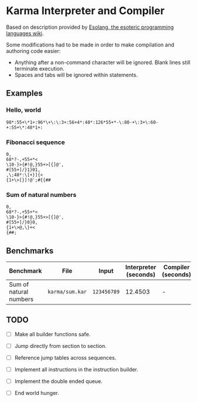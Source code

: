 # Karma Interpreter and Compiler

Based on description provided by [Esolang, the esoteric programming languages wiki](https://esolangs.org/wiki/Karma).

Some modifications had to be made in order to make compilation and authoring code easier:
- Anything after a non-command character will be ignored. Blank lines still terminate execution.
- Spaces and tabs will be ignored within statements.


## Examples

### Hello, world
```
98*:55+\*1+:96*\+\:\:3+:56+4*:48*:126*55+*-\:80-+\:3+\:60-+:55+\*:48*1+:
```

### Fibonacci sequence
```
0,
68*?-,+55+*<
\10-}>{#!@,}55+>[{]@',
#[55+]/}1}01,
,\;48*:\[+}]{<
{1+\>[}]!@';#{{##
```

### Sum of natural numbers
```
0,
68*?-,+55+*<
\10-}>{#!@,}55+>[{]@',
#[55+]/}0}0,
{1+\>@,\}+<
{##;
```


## Benchmarks

| Benchmark              | File            | Input       | Interpreter (seconds) | Compiler (seconds) |
|------------------------|-----------------|-------------|-----------------------|--------------------|
| Sum of natural numbers | `karma/sum.kar` | `123456789` | 12.4503               | -                  |



## TODO

- [ ] Make all builder functions safe.
- [ ] Jump directly from section to section.
- [ ] Reference jump tables across sequences.
- [ ] Implement all instructions in the instruction builder.
- [ ] Implement the double ended queue.
- [ ] End world hunger.

